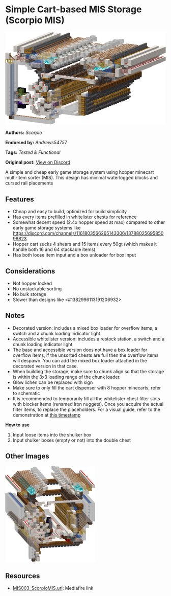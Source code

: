 # Simple Cart-based MIS Storage (Scorpio MIS)
<img alt="area_render_26_.png" src="images/area_render_26_.png?raw=1">

**Authors:** *Scorpio*

**Endorsed by:** *Andrews54757*

**Tags:** *Tested & Functional*

**Original post:** [View on Discord](https://discord.com/channels/1375556143186837695/1390326056405434429)

A simple and cheap early game storage system using hopper minecart multi-item sorter (MIS). This design has minimal waterlogged blocks and cursed rail placements
## Features
- Cheap and easy to build, optimized for build simplicity
- Has every items prefilled in whitelister chests for reference
- Somewhat decent speed (2.4x hopper speed at max) compared to other early game storage systems like https://discord.com/channels/1161803566265143306/1378802569585098823
- Hopper cart sucks 4 shears and 15 items every 50gt (which makes it handle both 16 and 64 stackable items)
- Has both loose item input and a box unloader for box input
## Considerations
- Not hopper locked
- No unstackable sorting
- No bulk storage
- Slower than designs like <#1382996113191206932>
## Notes
- Decorated version: includes a mixed box loader for overflow items, a switch and a chunk loading indicator light
- Accessible whitelister version: includes a restock station, a switch and a chunk loading indicator light
- The base and accessible version does not have a box loader for overflow items, if the unsorted chests are full then the overflow items will despawn. You can add the mixed box loader attached in the decorated version in that case.
- When building the storage, make sure to chunk align so that the storage is within the 3x3 loading range of the chunk loader.
- Glow lichen can be replaced with sign
- Make sure to only fill the cart dispenser with 8 hopper minecarts, refer to schematic
- It is recommended to temporarily fill all the whitelister chest filter slots with blocker items (renamed iron nuggets). Once you acquire the actual filter items, to replace the placeholders. For a visual guide, refer to the demonstration at [this timestamp](<https://youtu.be/oU5EjKhhbnk?si=XwvpGQnIHJRrBjRf&t=76>)

**How to use**
1. Input loose items into the shulker box
2. Input shulker boxes (empty or not) into the double chest

## Other Images
<img src="images/area_render_8_.png?raw=1" height="300px">

## Resources
- [MIS003_ScorpioMIS.url](https://www.mediafire.com/folder/5ajiire4a6cs5/Scorpio+MIS): Mediafire link
